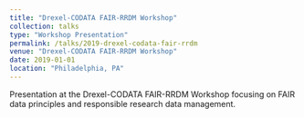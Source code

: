 ```yaml
---
title: "Drexel-CODATA FAIR-RRDM Workshop"
collection: talks
type: "Workshop Presentation"
permalink: /talks/2019-drexel-codata-fair-rrdm
venue: "Drexel-CODATA FAIR-RRDM Workshop"
date: 2019-01-01
location: "Philadelphia, PA"
---
```


Presentation at the Drexel-CODATA FAIR-RRDM Workshop focusing on FAIR data principles and responsible research data management.